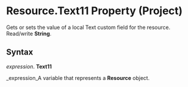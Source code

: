 
# Resource.Text11 Property (Project)

Gets or sets the value of a local Text custom field for the resource. Read/write  **String**.


## Syntax

 _expression_. **Text11**

 _expression_A variable that represents a  **Resource** object.

